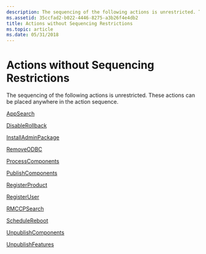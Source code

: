 ```yaml
---
description: The sequencing of the following actions is unrestricted. These actions can be placed anywhere in the action sequence.
ms.assetid: 35ccfad2-b022-4446-8275-a3b26f4e4db2
title: Actions without Sequencing Restrictions
ms.topic: article
ms.date: 05/31/2018
---
```


# Actions without Sequencing Restrictions

The sequencing of the following actions is unrestricted. These actions can be placed anywhere in the action sequence.

[AppSearch](appsearch-action.md)

[DisableRollback](disablerollback-action.md)

[InstallAdminPackage](installadminpackage-action.md)

[RemoveODBC](removeodbc-action.md)

[ProcessComponents](processcomponents-action.md)

[PublishComponents](publishcomponents-action.md)

[RegisterProduct](registerproduct-action.md)

[RegisterUser](registeruser-action.md)

[RMCCPSearch](rmccpsearch-action.md)

[ScheduleReboot](schedulereboot-action.md)

[UnpublishComponents](unpublishcomponents-action.md)

[UnpublishFeatures](unpublishfeatures-action.md)

 

 



